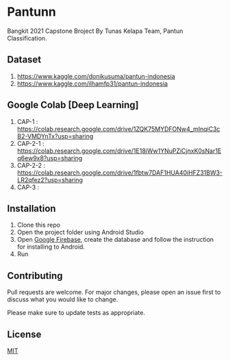 # Pantunn

Bangkit 2021 Capstone Broject By Tunas Kelapa Team, Pantun Classification.

## Dataset
1. https://www.kaggle.com/donikusuma/pantun-indonesia
2. https://www.kaggle.com/ilhamfp31/pantun-indonesia

## Google Colab [Deep Learning]
1. CAP-1    : https://colab.research.google.com/drive/1ZQK75MYDFONw4_mInqiC3cB2-VMDYnTx?usp=sharing
2. CAP-2-1  : https://colab.research.google.com/drive/1E18jWw1YNuPZiCjnxK0sNar1Eq6ew9x8?usp=sharing
3. CAP-2-2  : https://colab.research.google.com/drive/1fbtw7DAF1HUA40iHFZ31BW3-LR2qfez2?usp=sharing
4. CAP-3    : 

## Installation

1. Clone this repo
2. Open the project folder using Android Studio
3. Open [Google Firebase](firebase.google.com), create the database and follow the instruction for installing to Android.
4. Run

## Contributing
Pull requests are welcome. For major changes, please open an issue first to discuss what you would like to change.

Please make sure to update tests as appropriate.

## License
[MIT](https://choosealicense.com/licenses/mit/)
